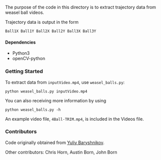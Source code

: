 The purpose of the code in this directory is to extract trajectory data from weasel ball videos.

Trajectory data is output in the form

```
Ball1X Ball1Y Ball2X Ball2Y Ball3X Ball3Y
```

#### Dependencies

- Python3 
- openCV-python 

### Getting Started

To extract data from `inputVideo.mp4`, use `weasel_balls.py`:

```
python weasel_balls.py inputVideo.mp4
```

You can also receiving more information by using

```
python weasel_balls.py -h
```

An example video file, `4Ball-TRIM.mp4`, is included in the Videos file. 
 
### Contributors

Code originally obtained from [Yuliy Baryshnikov](https://publish.illinois.edu/ymb/).

Other contributors: Chris Horn, Austin Born, John Born
